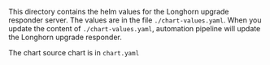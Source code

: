 This directory contains the helm values for the Longhorn upgrade responder server. 
The values are in the file `./chart-values.yaml`.
When you update the content of `./chart-values.yaml`, automation pipeline will update the Longhorn upgrade responder.

The chart source chart is in `chart.yaml`